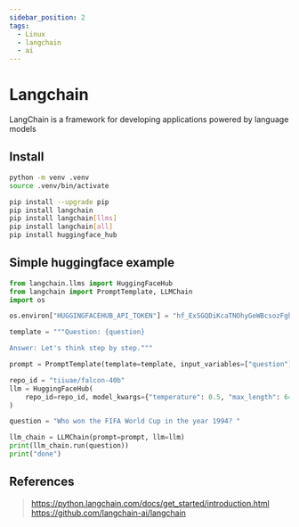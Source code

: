 ```yaml
---
sidebar_position: 2
tags:
  - Linux
  - langchain
  - ai
---
```



# Langchain

LangChain is a framework for developing applications powered by language models

## Install

```bash
python -m venv .venv
source .venv/bin/activate

pip install --upgrade pip
pip install langchain
pip install langchain[llms]
pip install langchain[all]
pip install huggingface_hub
```

## Simple huggingface example

```python
from langchain.llms import HuggingFaceHub
from langchain import PromptTemplate, LLMChain
import os

os.environ["HUGGINGFACEHUB_API_TOKEN"] = "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"

template = """Question: {question}

Answer: Let's think step by step."""

prompt = PromptTemplate(template=template, input_variables=["question"])

repo_id = "tiiuae/falcon-40b"
llm = HuggingFaceHub(
    repo_id=repo_id, model_kwargs={"temperature": 0.5, "max_length": 64}
)

question = "Who won the FIFA World Cup in the year 1994? "

llm_chain = LLMChain(prompt=prompt, llm=llm)
print(llm_chain.run(question))
print("done")
```

## References

> <https://python.langchain.com/docs/get_started/introduction.html>
> <https://github.com/langchain-ai/langchain>
